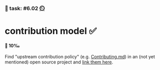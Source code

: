 ### 💪 task: #6.02 [⏲️](https://youtu.be/h1uaTOmvZbA)

# contribution model ✅

#### 🏅 10‰

Find "upstream contribution policy" (e.g. [Contributing.md](https://github.com/github/opensource.guide/blob/main/CONTRIBUTING.md#contributing-to-open-source-guides)) in an (not yet mentioned) open source project and [link them here](https://github.com/digital-sustainability/module-eoss-hs22-sandbox/issues/58).